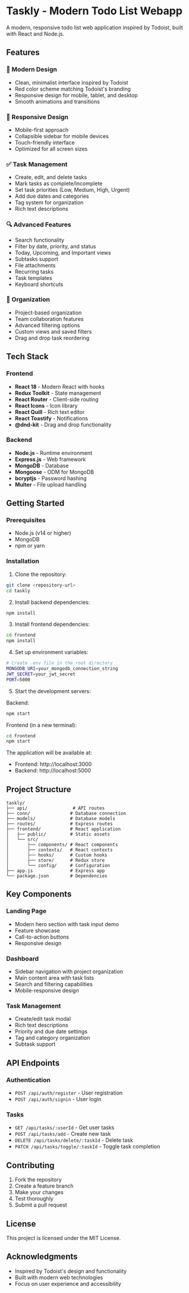 # Taskly - Modern Todo List Webapp

A modern, responsive todo list web application inspired by Todoist, built with React and Node.js.

## Features

### 🎨 Modern Design
- Clean, minimalist interface inspired by Todoist
- Red color scheme matching Todoist's branding
- Responsive design for mobile, tablet, and desktop
- Smooth animations and transitions

### 📱 Responsive Design
- Mobile-first approach
- Collapsible sidebar for mobile devices
- Touch-friendly interface
- Optimized for all screen sizes

### ✅ Task Management
- Create, edit, and delete tasks
- Mark tasks as complete/incomplete
- Set task priorities (Low, Medium, High, Urgent)
- Add due dates and categories
- Tag system for organization
- Rich text descriptions

### 🔍 Advanced Features
- Search functionality
- Filter by date, priority, and status
- Today, Upcoming, and Important views
- Subtasks support
- File attachments
- Recurring tasks
- Task templates
- Keyboard shortcuts

### 🎯 Organization
- Project-based organization
- Team collaboration features
- Advanced filtering options
- Custom views and saved filters
- Drag and drop task reordering

## Tech Stack

### Frontend
- **React 18** - Modern React with hooks
- **Redux Toolkit** - State management
- **React Router** - Client-side routing
- **React Icons** - Icon library
- **React Quill** - Rich text editor
- **React Toastify** - Notifications
- **@dnd-kit** - Drag and drop functionality

### Backend
- **Node.js** - Runtime environment
- **Express.js** - Web framework
- **MongoDB** - Database
- **Mongoose** - ODM for MongoDB
- **bcryptjs** - Password hashing
- **Multer** - File upload handling

## Getting Started

### Prerequisites
- Node.js (v14 or higher)
- MongoDB
- npm or yarn

### Installation

1. Clone the repository:
```bash
git clone <repository-url>
cd taskly
```

2. Install backend dependencies:
```bash
npm install
```

3. Install frontend dependencies:
```bash
cd frontend
npm install
```

4. Set up environment variables:
```bash
# Create .env file in the root directory
MONGODB_URI=your_mongodb_connection_string
JWT_SECRET=your_jwt_secret
PORT=5000
```

5. Start the development servers:

Backend:
```bash
npm start
```

Frontend (in a new terminal):
```bash
cd frontend
npm start
```

The application will be available at:
- Frontend: http://localhost:3000
- Backend: http://localhost:5000

## Project Structure

```
taskly/
├── api/                 # API routes
├── conn/               # Database connection
├── models/             # Database models
├── routes/             # Express routes
├── frontend/           # React application
│   ├── public/         # Static assets
│   └── src/
│       ├── components/ # React components
│       ├── contexts/   # React contexts
│       ├── hooks/      # Custom hooks
│       ├── store/      # Redux store
│       └── config/     # Configuration
├── app.js              # Express app
└── package.json        # Dependencies
```

## Key Components

### Landing Page
- Modern hero section with task input demo
- Feature showcase
- Call-to-action buttons
- Responsive design

### Dashboard
- Sidebar navigation with project organization
- Main content area with task lists
- Search and filtering capabilities
- Mobile-responsive design

### Task Management
- Create/edit task modal
- Rich text descriptions
- Priority and due date settings
- Tag and category organization
- Subtask support

## API Endpoints

### Authentication
- `POST /api/auth/register` - User registration
- `POST /api/auth/signin` - User login

### Tasks
- `GET /api/tasks/:userId` - Get user tasks
- `POST /api/tasks/add` - Create new task
- `DELETE /api/tasks/delete/:taskId` - Delete task
- `PATCH /api/tasks/toggle/:taskId` - Toggle task completion

## Contributing

1. Fork the repository
2. Create a feature branch
3. Make your changes
4. Test thoroughly
5. Submit a pull request

## License

This project is licensed under the MIT License.

## Acknowledgments

- Inspired by Todoist's design and functionality
- Built with modern web technologies
- Focus on user experience and accessibility